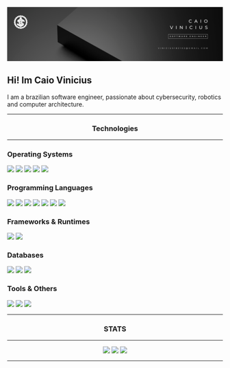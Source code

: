 <!--[ IMAGES ]-->
<div>
  <img src="./img1.png"/>
</div>

<!--[ DESCRIPTION ]-->
## Hi! Im Caio Vinicius
I am a brazilian software engineer, passionate about cybersecurity, robotics and computer architecture.

---

<!--[ TECHNOLOGIES ]-->
<h3 align="center" style="font-weight: bold;">Technologies</h3>

---

### Operating Systems
<div>
  <img height="50em" src="https://devicon-website.vercel.app/api/linux/plain.svg?color=%23FFFFFF"/>
  <img height="50em" src="https://devicon-website.vercel.app/api/android/plain.svg?color=%23FFFFFF"/>
  <img height="50em" src="https://devicon-website.vercel.app/api/debian/plain.svg?color=%23FFFFFF"/>
  <img height="50em" src="https://devicon-website.vercel.app/api/ubuntu/plain.svg?color=%23FFFFFF"/>
  <img height="50em" src="https://devicon-website.vercel.app/api/unix/original.svg?color=%23FFFFFF"/>
</div>

### Programming Languages
<div>
  <img height="50em" src="https://devicon-website.vercel.app/api/cplusplus/plain.svg?color=%23FFFFFF"/>
  <img height="50em" src="https://devicon-website.vercel.app/api/c/plain.svg?color=%23FFFFFF"/>
  <img height="50em" src="https://devicon-website.vercel.app/api/bash/plain.svg?color=%23FFFFFF"/>
  <img height="50em" src="https://devicon-website.vercel.app/api/javascript/plain.svg?color=%23FFFFFF"/>
  <img height="50em" src="https://devicon-website.vercel.app/api/lua/plain-wordmark.svg?color=%23FFFFFF"/>
  <img height="50em" src="https://devicon-website.vercel.app/api/php/plain.svg?color=%23FFFFFF"/>
  <img height="50em" src="https://devicon-website.vercel.app/api/python/plain.svg?color=%23FFFFFF"/>
</div>

### Frameworks & Runtimes
<div>
  <img height="50em" src="https://devicon-website.vercel.app/api/dotnetcore/plain.svg?color=%23FFFFFF"/>
  <img height="50em" src="https://devicon-website.vercel.app/api/spring/plain.svg?color=%23FFFFFF"/>
</div>

### Databases
<div>
  <img height="50em" src="https://devicon-website.vercel.app/api/mysql/plain.svg?color=%23FFFFFF"/>
  <img height="50em" src="https://devicon-website.vercel.app/api/mongodb/plain-wordmark.svg?color=%23FFFFFF"/>
  <img height="50em" src="https://devicon-website.vercel.app/api/sqlite/plain-wordmark.svg?color=%23FFFFFF"/>
</div>

### Tools & Others
<div>
  <img height="50em" src="https://devicon-website.vercel.app/api/arduino/plain.svg?color=%23FFFFFF"/>
  <img height="50em" src="https://devicon-website.vercel.app/api/apache/line.svg?color=%23FFFFFF"/>
  <img height="50em" src="https://devicon-website.vercel.app/api/gcc/plain.svg?color=%23FFFFFF"/>
</div>

---

<!--[ STATS ]-->
<h3 align="center" style="font-weight: bold;">STATS</h3>

---

<div align="center">
  <img height="150em" src="https://github-profile-trophy.vercel.app/?username=cvinicius369&theme=nord&row=1&column=6)](https://github.com/ryo-ma/github-profile-trophy"/>
  <img height="150em" src="https://github-readme-stats.vercel.app/api/top-langs/?username=cvinicius369&theme=nord&show_icons=true&hide_border=true&layout=compact&hide=html,css,scss"/>
  <img height="150em" src="https://github-readme-stats.vercel.app/api?username=cvinicius369&show_icons=true&theme=nord&hide_border=true"/>
</div>

---
